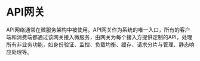 # API网关

API网络通常在微服务架构中被使用。API网关作为系统的唯一入口，所有的客户端和消费端都通过该网关接入微服务，由网关为每个接入方提供定制的API，处理所有非业务功能，如身份验证、监控、负载均衡、缓存、请求分片与管理、静态响应处理等。

